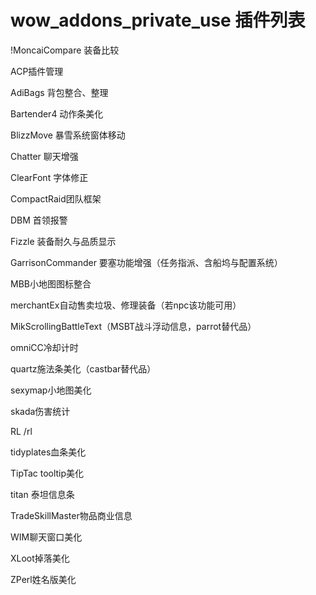 wow_addons_private_use
插件列表
======================

!MoncaiCompare 装备比较

ACP插件管理

AdiBags 背包整合、整理

Bartender4 动作条美化

BlizzMove 暴雪系统窗体移动

Chatter 聊天增强

ClearFont 字体修正

CompactRaid团队框架

DBM 首领报警

Fizzle 装备耐久与品质显示

GarrisonCommander 要塞功能增强（任务指派、含船坞与配置系统）

MBB小地图图标整合

merchantEx自动售卖垃圾、修理装备（若npc该功能可用）

MikScrollingBattleText（MSBT战斗浮动信息，parrot替代品）

omniCC冷却计时

quartz施法条美化（castbar替代品）

sexymap小地图美化

skada伤害统计

RL /rl

tidyplates血条美化

TipTac tooltip美化

titan 泰坦信息条

TradeSkillMaster物品商业信息

WIM聊天窗口美化

XLoot掉落美化

ZPerl姓名版美化

